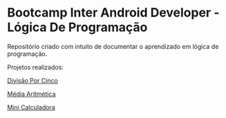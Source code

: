 # Bootcamp Inter Android Developer - Lógica De Programação
Repositório criado com intuito de documentar o aprendizado em lógica de programação.

Projetos realizados:


[Divisão Por Cinco](https://github.com/luiz-gabriel/logica-de-programacao/blob/main/divisao-por-cinco.por)


[Média Aritmética](https://github.com/luiz-gabriel/logica-de-programacao/blob/main/media-aritmetica.por)


[Mini Calculadora](https://github.com/luiz-gabriel/logica-de-programacao/blob/main/mini-calculadora.por)
 




